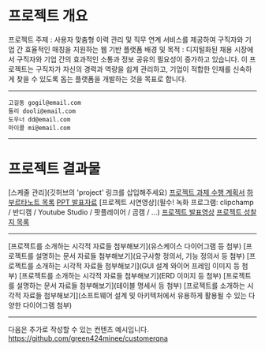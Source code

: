 #  프로젝트 개요

프로젝트 주제 : 사용자 맞춤형 이력 관리 및 직무 연계 서비스를 제공하여 구직자와 기업 간 효율적인 매칭을 지원하는 웹 기반 플랫폼
배경 및 목적 : 디지털화된 채용 시장에서 구직자와 기업 간의 효과적인 소통과 정보 공유의 필요성이 증가하고 있습니다. 이 프로젝트는 구직자가 자신의 경력과 역량을 쉽게 관리하고, 기업이 적합한 인재를 신속하게 찾을 수 있도록 돕는 플랫폼을 개발하는 것을 목표로 합니다.

---
```
고길동 gogil@email.com
둘리 dooli@email.com
도우너 dd@email.com
마이콜 mi@email.com
```
---

# 프로젝트 결과물

[스케줄 관리](깃허브의 'project' 링크를 삽입해주세요)
[프로젝트 과제 수행 계획서](문서/1_프로젝트_과제_수행_계획서.md)
[하부르타노트 목록](문서/2_하브루타_노트_목록.md)
[PPT 발표자료](문서/3_팀_프로젝트_결과보고서.pptx)
[프로젝트 시연영상](필수! 녹화 프로그램: clipchamp / 반디캠 / Youtube Studio / 팟플레이어 / 곰캠 / ...)
[프로젝트 발표영상]()
[프로젝트 성찰지 목록](문서/4_프로젝트_성찰지_목록.md)

---

[프로젝트를 소개하는 시각적 자료들 첨부해보기](유스케이스 다이어그램 등 첨부)
[프로젝트를 설명하는 문서 자료들 첨부해보기](요구사항 정의서, 기능 정의서 등 첨부)
[프로젝트를 소개하는 시각적 자료들 첨부해보기](GUI 설계 와이어 프레임 이미지 등 첨부)
[프로젝트를 소개하는 시각적 자료들 첨부해보기](ERD 이미지 등 첨부)
[프로젝트를 설명하는 문서 자료들 첨부해보기](테이블 명세서 등 첨부)
[프로젝트를 소개하는 시각적 자료들 첨부해보기](소프트웨어 설계 및 아키텍처에서 유용하게 활용될 수 있는 다양한 다이어그램 첨부)

---

다음은 추가로 작성할 수 있는 컨텐츠 예시입니다.
https://github.com/green424minee/customerqna